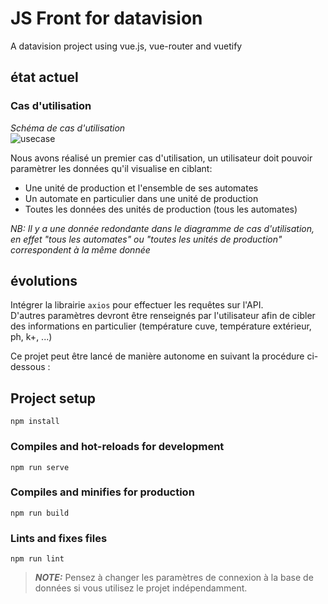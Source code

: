 # JS Front for datavision
A datavision project using vue.js, vue-router and vuetify

## état actuel

### Cas d'utilisation

_Schéma de cas d'utilisation_<br>
![usecase](https://user-images.githubusercontent.com/59962729/159162405-385dd415-6e29-40c6-8632-d1034823e8ed.png)

Nous avons réalisé un premier cas d'utilisation, un utilisateur doit pouvoir paramètrer les données qu'il visualise en ciblant:
 - Une unité de production et l'ensemble de ses automates
 - Un automate en particulier dans une unité de production
 - Toutes les données des unités de production (tous les automates)

_NB: Il y a une donnée redondante dans le diagramme de cas d'utilisation, en effet "tous les automates" ou "toutes les unités de production" correspondent à la même donnée_

## évolutions

Intégrer la librairie `axios` pour effectuer les requêtes sur l'API.<br>
D'autres paramètres devront être renseignés par l'utilisateur afin de cibler des informations en particulier (température cuve, température extérieur, ph, k+, ...)

Ce projet peut être lancé de manière autonome en suivant la procédure ci-dessous :
## Project setup
```
npm install
```

### Compiles and hot-reloads for development
```
npm run serve
```

### Compiles and minifies for production
```
npm run build
```

### Lints and fixes files
```
npm run lint
```
> **_NOTE:_** Pensez à changer les paramètres de connexion à la base de données si vous utilisez le projet indépendamment. 
